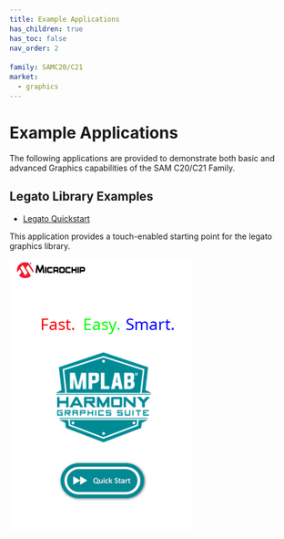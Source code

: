 ```yaml
---
title: Example Applications
has_children: true
has_toc: false
nav_order: 2

family: SAMC20/C21
market:
  - graphics
---
```


# Example Applications

The following applications are provided to demonstrate both basic and advanced Graphics capabilities of the SAM C20/C21 Family.

## Legato Library Examples 


* [Legato Quickstart](./legato_quickstart/readme.md)

This application provides a touch-enabled starting point for the legato graphics library.

![](./../docs/images/legato_qs_c21_xpro_cpro_run.png)



